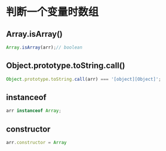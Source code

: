 # 判断一个变量时数组

## Array.isArray()

```js
Array.isArray(arr);// boolean
```

## Object.prototype.toString.call()

```js
Object.prototype.toString.call(arr) === '[object][Object]';
```

## instanceof

```js
arr instanceof Array;
```

## constructor

```js
arr.constructor = Array
```

